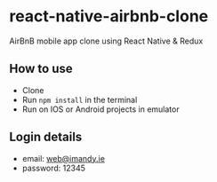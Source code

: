 # react-native-airbnb-clone
AirBnB mobile app clone using React Native & Redux

## How to use
- Clone
- Run `npm install` in the terminal
- Run on IOS or Android projects in emulator

## Login details
- email: web@imandy.ie
- password: 12345


